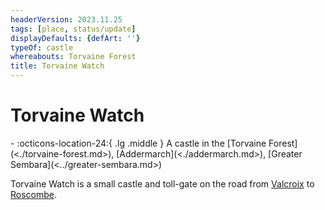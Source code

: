 ```yaml
---
headerVersion: 2023.11.25
tags: [place, status/update]
displayDefaults: {defArt: ''}
typeOf: castle
whereabouts: Torvaine Forest
title: Torvaine Watch
---
```

# Torvaine Watch
<div class="grid cards ext-narrow-margin ext-one-column" markdown>
-    :octicons-location-24:{ .lg .middle } A castle in the [Torvaine Forest](<./torvaine-forest.md>), [Addermarch](<./addermarch.md>), [Greater Sembara](<../greater-sembara.md>)  
</div>


Torvaine Watch is a small castle and toll-gate on the road from [Valcroix](<./valcroix.md>) to [Roscombe](<./roscombe.md>). 

